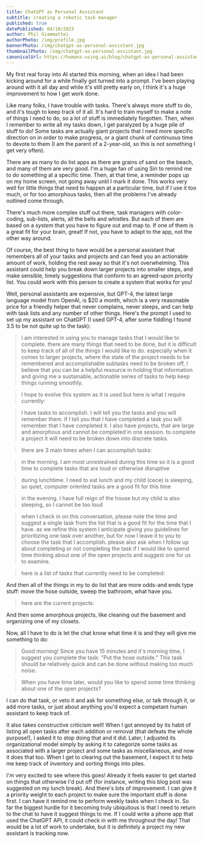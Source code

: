 ```yaml
---
title: ChatGPT as Personal Assistant
subtitle: creating a robotic task manager
published: true
datePublished: 04/10/2023
author: Phil Giammattei
authorPhoto: /img/profile.jpg
bannerPhoto: /img/chatgpt-as-personal-assistant.jpg
thumbnailPhoto: /img/chatgpt-as-personal-assistant.jpg
canonicalUrl: https://humans-using.ai/blog/chatgpt-as-personal-assistant
---
```


My first real foray into AI started this morning, when an idea I had been kicking around for a while finally got turned into a prompt.  I've been playing around with it all day and while it's still pretty early on, I think it's a huge improvement to how I get work done.

Like many folks, I have trouble with tasks.  There's always more stuff to do, and it's tough to keep track of it all.  It's hard to train myself to make a note of things I need to do, so a lot of stuff is immediately forgotten.  Then, when I remember to write all my tasks down, I get paralyzed by a huge pile of stuff to do!  Some tasks are actually giant projects that I need more specific direction on in order to make progress, or a giant chunk of continuous time to devote to them (I am the parent of a 2-year-old, so this is not something I get very often).

There are as many to do list apps as there are grains of sand on the beach, and many of them are very good.  I'm a huge fan of using Siri to remind me to do something at a specific time.  Then, at that time, a reminder pops up on my home screen, not going away until I mark it done.  This works very well for little things that need to happen at a particular time, but if I use it too much, or for too amorphous tasks, then all the problems I've already outlined come through.

There's much more complex stuff out there, task managers with color-coding, sub-lists, alerts, all the bells and whistles. But each of them are based on a *system* that you have to figure out and map to.  If one of them is a great fit for your brain, great! If not, you have to adapt to the app, not the other way around.

Of course, the best thing to have would be a personal assistant that remembers all of your tasks and projects and can feed you an actionable amount of work, holding the rest away so that it's not overwhelming.  This assistant could help you break down larger projects into smaller steps, and make sensible, timely suggestions that conform to an agreed-upon priority list.  You could work with this person to create a system that works for you!

Well, personal assistants are expensive, but GPT-4, the latest large language model from OpenAI, is $20 a month, which is a very reasonable price for a friendly helper that never complains, never sleeps, and can help with task lists and any number of other things.  Here's the prompt I used to set up my assistant on ChatGPT (I used GPT-4, after some fiddling I found 3.5 to be not quite up to the task):



> I am interested in using you to manage tasks that I would like to complete.  there are many things that need to be done, but it is difficult to keep track of all of the things I would like to do.  especially when it comes to larger projects, where the state of the project needs to be remembered and accomplishable subtasks need to be broken off, I believe that you can be a helpful resource in holding that information and giving me a sustainable, actionable series of tasks to help keep things running smoothly.

> I hope to evolve this system as it is used but here is what I require currently:

> I have tasks to accomplish.  I will tell you the tasks and you will remember them. if I tell you that I have completed a task you will remember that I have completed it. I also have projects, that are large and amorphous and cannot be completed in one session.  to complete a project it will need to be broken down into discrete tasks.

> there are 3 main times when I can accomplish tasks:

> in the morning. I am most unrestrained during this time so it is a good time to complete tasks that are loud or otherwise disruptive

> during lunchtime. I need to eat lunch and my child (cece) is sleeping, so quiet, computer oriented tasks are a good fit for this time

> in the evening. I have full reign of the house but my child is also sleeping, so I cannot be too loud

> when I check in on this conversation, please note the time and suggest a single task from the list that is a good fit for the time that I have.  as we refine this system I anticipate giving you guidelines for prioritizing one task over another, but for now I leave it to you to choose the task that I accomplish.  please also ask when I follow up about completing or not completing the task if I would like to spend time thinking about one of the open projects and suggest one for us to examine.

> here is a list of tasks that currently need to be completed:


And then all of the things in my to do list that are more odds-and ends type stuff: move the hose outside, sweep the bathroom, what have you.

> here are the current projects:

And then some amorphous projects, like cleaning out the basement and organizing one of my closets.

Now, all I have to do is let the chat know what time it is and they will give me something to do:

> Good morning! Since you have 15 minutes and it's morning time, I suggest you complete the task: "Put the hose outside." This task should be relatively quick and can be done without making too much noise.

> When you have time later, would you like to spend some time thinking about one of the open projects?

I can do that task, or veto it and ask for something else, or talk through it, or add more tasks, or just about anything you'd expect a competant human assistant to keep track of.

It also takes constructive criticism well! When I got annoyed by its habit of listing all open tasks after each addition or removal (that defeats the whole purpose!), I asked it to stop doing that and it did.  Later, I adjusted its organizational model simply by asking it to categorize some tasks as associated with a larger project and some tasks as miscellaneous, and now it does that too.  When I get to clearing out the basement, I expect it to help me keep track of inventory and sorting things into piles.

I'm very excited to see where this goes!  Already it feels easier to get started on things that otherwise I'd put off (for instance, writing this blog post was suggested on my lunch break).  And there's lots of improvement.  I can give it a priority weight to each project to make sure the important stuff is done first.  I can have it remind me to perform weekly tasks when I check in.  So far the biggest hurdle for it becoming truly ubiquitous is that I need to return to the chat to have it suggest things to me.  If I could write a phone app that used the ChatGPT API, it could check in with me throughout the day!  That would be a lot of work to undertake, but it is definitely a project my new assistant is tracking now.
